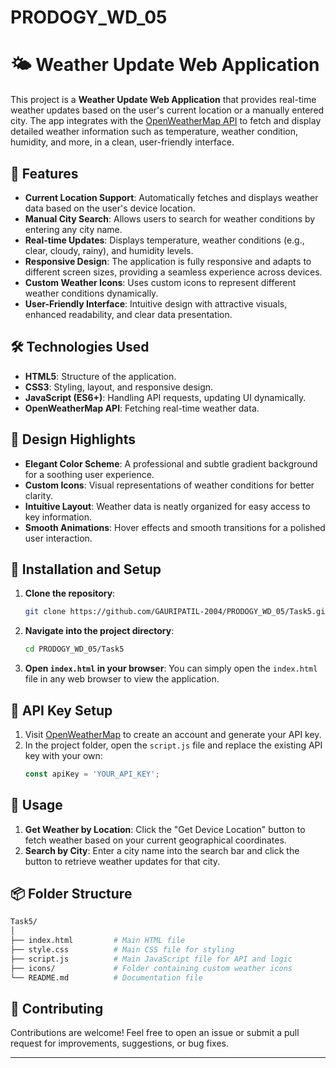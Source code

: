 # PRODOGY_WD_05



# 🌤️ Weather Update Web Application

This project is a **Weather Update Web Application** that provides real-time weather updates based on the user's current location or a manually entered city. The app integrates with the [OpenWeatherMap API](https://openweathermap.org/) to fetch and display detailed weather information such as temperature, weather condition, humidity, and more, in a clean, user-friendly interface.

## 🚀 Features

- **Current Location Support**: Automatically fetches and displays weather data based on the user's device location.
- **Manual City Search**: Allows users to search for weather conditions by entering any city name.
- **Real-time Updates**: Displays temperature, weather conditions (e.g., clear, cloudy, rainy), and humidity levels.
- **Responsive Design**: The application is fully responsive and adapts to different screen sizes, providing a seamless experience across devices.
- **Custom Weather Icons**: Uses custom icons to represent different weather conditions dynamically.
- **User-Friendly Interface**: Intuitive design with attractive visuals, enhanced readability, and clear data presentation.

## 🛠️ Technologies Used

- **HTML5**: Structure of the application.
- **CSS3**: Styling, layout, and responsive design.
- **JavaScript (ES6+)**: Handling API requests, updating UI dynamically.
- **OpenWeatherMap API**: Fetching real-time weather data.

## 🎨 Design Highlights

- **Elegant Color Scheme**: A professional and subtle gradient background for a soothing user experience.
- **Custom Icons**: Visual representations of weather conditions for better clarity.
- **Intuitive Layout**: Weather data is neatly organized for easy access to key information.
- **Smooth Animations**: Hover effects and smooth transitions for a polished user interaction.

## 🔧 Installation and Setup

1. **Clone the repository**:
   ```bash
   git clone https://github.com/GAURIPATIL-2004/PRODOGY_WD_05/Task5.git
   ```
2. **Navigate into the project directory**:
   ```bash
   cd PRODOGY_WD_05/Task5
   ```
3. **Open `index.html` in your browser**:
   You can simply open the `index.html` file in any web browser to view the application.

## 🔑 API Key Setup

1. Visit [OpenWeatherMap](https://home.openweathermap.org/users/sign_up) to create an account and generate your API key.
2. In the project folder, open the `script.js` file and replace the existing API key with your own:
   ```javascript
   const apiKey = 'YOUR_API_KEY';
   ```
   




## 🚩 Usage

1. **Get Weather by Location**: Click the "Get Device Location" button to fetch weather based on your current geographical coordinates.
2. **Search by City**: Enter a city name into the search bar and click the button to retrieve weather updates for that city.

## 📦 Folder Structure

```bash
Task5/
│
├── index.html         # Main HTML file
├── style.css          # Main CSS file for styling
├── script.js          # Main JavaScript file for API and logic
├── icons/             # Folder containing custom weather icons
└── README.md          # Documentation file
```



## 🤝 Contributing

Contributions are welcome! Feel free to open an issue or submit a pull request for improvements, suggestions, or bug fixes.

---

